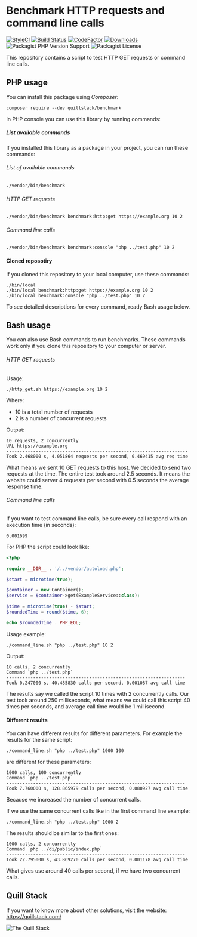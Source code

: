 # Benchmark HTTP requests and command line calls

[![StyleCI](https://github.styleci.io/repos/291494182/shield?branch=master)](https://github.styleci.io/repos/291494182?branch=master)
[![Build Status](https://travis-ci.org/quillstack/benchmark.svg?branch=master)](https://travis-ci.org/quillstack/benchmark)
[![CodeFactor](https://www.codefactor.io/repository/github/quillstack/benchmark/badge)](https://www.codefactor.io/repository/github/quillstack/benchmark)
[![Downloads](https://img.shields.io/packagist/dt/quillstack/benchmark.svg)](https://packagist.org/packages/quillstack/benchmark)
![Packagist PHP Version Support](https://img.shields.io/packagist/php-v/quillstack/di)
![Packagist License](https://img.shields.io/packagist/l/quillstack/di)

This repository contains a script to test HTTP GET requests or command line calls.

## PHP usage

You can install this package using _Composer_:

```
composer require --dev quillstack/benchmark
```

In PHP console you can use this library by running commands:

##### List available commands

If you installed this library as a package in your project, you
can run these commands:

###### List of available commands

```
./vendor/bin/benchmark
```

###### HTTP GET requests

```
./vendor/bin/benchmark benchmark:http:get https://example.org 10 2
```

###### Command line calls

```
./vendor/bin/benchmark benchmark:console "php ../test.php" 10 2
```

#### Cloned reposotiry

If you cloned this repository to your local computer, use
these commands:

```
./bin/local
./bin/local benchmark:http:get https://example.org 10 2
./bin/local benchmark:console "php ../test.php" 10 2
```


To see detailed descriptions for every command, ready Bash usage below.

## Bash usage

You can also use Bash commands to run benchmarks. These commands
work only if you clone this repository to your computer or server.

###### HTTP GET requests

Usage:

```
./http_get.sh https://example.org 10 2
```

Where:
- 10 is a total number of requests
- 2 is a number of concurrent requests

Output:

```
10 requests, 2 concurrently
URL https://example.org
--------------------------------------------------------------------
Took 2.468000 s, 4.051864 requests per second, 0.469415 avg req time
```

What means we sent 10 GET requests to this host. We decided to send two
requests at the time. The entire test took around 2.5 seconds. It means
the website could server 4 requests per second with 0.5 seconds the average
response time.

###### Command line calls

If you want to test command line calls, be sure every call respond with
an execution time (in seconds):

```
0.001699
``` 

For PHP the script could look like:

```php
<?php

require __DIR__ . '/../vendor/autoload.php';

$start = microtime(true);

$container = new Container();
$service = $container->get(ExampleService::class);

$time = microtime(true) - $start;
$roundedTime = round($time, 6);

echo $roundedTime . PHP_EOL;
```

Usage example:

```
./command_line.sh "php ../test.php" 10 2
```

Output:

```
10 calls, 2 concurrently
Command `php ../test.php`
-------------------------------------------------------------------
Took 0.247000 s, 40.485830 calls per second, 0.001087 avg call time
```

The results say we called the script 10 times with 2 concurrently calls.
Our test took around 250 milliseconds, what means we could call this
script 40 times per seconds, and average call time would be 1 millisecond.

#### Different results

You can have different results for different parameters. For example the
results for the same script:

```
./command_line.sh "php ../test.php" 1000 100
```

are different for these parameters:

```
1000 calls, 100 concurrently
Command `php ../test.php`
-------------------------------------------------------------------
Took 7.760000 s, 128.865979 calls per second, 0.080927 avg call time
```

Because we increased the number of concurrent calls.

If we use the same concurrent calls like in the first command line example:

```
./command_line.sh "php ../test.php" 1000 2
```

The results should be similar to the first ones:

```
1000 calls, 2 concurrently
Command `php ../di/public/index.php`
-------------------------------------------------------------------
Took 22.795000 s, 43.869270 calls per second, 0.001178 avg call time
```

What gives use around 40 calls per second, if we have two concurrent
calls.

## Quill Stack

If you want to know more about other solutions, visit the website: \
https://quillstack.com/ 

![The Quill Stack](http://quillstack.com/quillstack.png)
